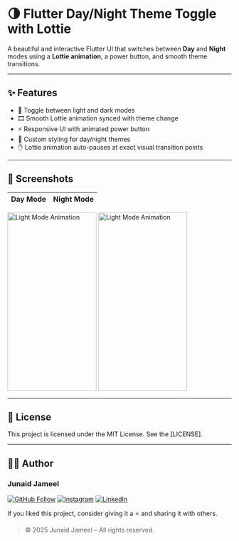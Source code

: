 # 🌗 Flutter Day/Night Theme Toggle with Lottie

A beautiful and interactive Flutter UI that switches between **Day** and **Night** modes using a **Lottie animation**, a power button, and smooth theme transitions.

---

## ✨ Features

- 🔄 Toggle between light and dark modes
- 🎞️ Smooth Lottie animation synced with theme change
- ⚡ Responsive UI with animated power button
- 🎨 Custom styling for day/night themes
- ✋ Lottie animation auto-pauses at exact visual transition points




---

## 📸 Screenshots

| Day Mode | Night Mode |
|----------|------------|

<img src="https://github.com/user-attachments/assets/e5267117-38c0-4a51-9be9-dc7255d480a0" width="200" height="400" alt="Light Mode Animation"/>

<img src="https://github.com/user-attachments/assets/f7d3894b-e49b-42bf-bb52-a4011905b488" width="200" height="400" alt="Light Mode Animation"/>


---

## 📜 License

This project is licensed under the MIT License. See the [LICENSE].

---

## 🧑‍💻 Author

### Junaid Jameel

<p align="left">
  <a href="https://github.com/JunaidJameel"><img src="https://img.shields.io/badge/GitHub-Follow-blue?logo=github" alt="GitHub Follow"/></a>
  <a href="https://www.instagram.com/junaid_jamel/?igsh=YW44MGk4OHQ5M2Mx"><img src="https://img.shields.io/badge/Instagram-Follow-e4405f?logo=instagram" alt="Instagram"/></a>
  <a href="https://www.youtube.com/@JunaidJameel"><img src="https://img.shields.io/badge/YouTube-Subscribe-ff0000?logo=youtube" alt="LinkedIn"/></a>
</p>

If you liked this project, consider giving it a ⭐ and sharing it with others.

> © 2025 Junaid Jameel – All rights reserved.
